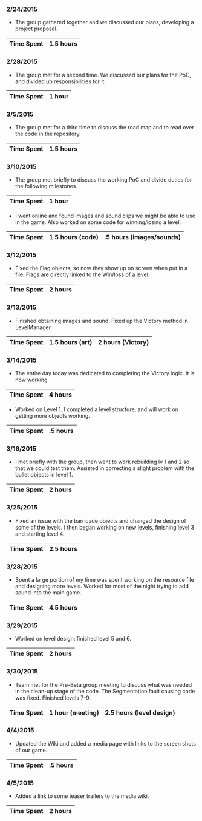### 2/24/2015 ###
  * The group gathered together and we discussed our plans, developing a project proposal.

|Time Spent|1.5 hours|
|:---------|:--------|

### 2/28/2015 ###
  * The group met for a second time. We discussed our plans for the PoC, and divided up responsibilities for it.

|Time Spent|1 hour|
|:---------|:-----|

### 3/5/2015 ###
  * The group met for a third time to discuss the road map and to read over the code in the repository.

|Time Spent|1.5 hours|
|:---------|:--------|

### 3/10/2015 ###
  * The group met briefly to discuss the working PoC and divide duties for the following milestones.

|Time Spent|1 hour|
|:---------|:-----|

  * I went online and found images and sound clips we might be able to use in the game. Also worked on some code for winning/losing a level.

|Time Spent|1.5 hours (code)|.5 hours (images/sounds)|
|:---------|:---------------|:-----------------------|

### 3/12/2015 ###
  * Fixed the Flag objects, so now they show up on screen when put in a file. Flags are directly linked to the Win/loss of a level.

|Time Spent|2 hours |
|:---------|:-------|

### 3/13/2015 ###
  * Finished obtaining images and sound. Fixed up the Victory method in LevelManager.

|Time Spent| 1.5 hours (art) | 2 hours (Victory)|
|:---------|:----------------|:-----------------|

### 3/14/2015 ###
  * The entire day today was dedicated to completing the Victory logic. It is now working.

|Time Spent| 4 hours |
|:---------|:--------|

  * Worked on Level 1. I completed a level structure, and will work on getting more objects working.

|Time Spent| .5 hours|
|:---------|:--------|

### 3/16/2015 ###
  * I met briefly with the group, then went to work rebuilding lv 1 and 2 so that we could test them. Assisted in correcting a slight problem with the bullet objects in level 1.

|Time Spent| 2 hours |
|:---------|:--------|

### 3/25/2015 ###
  * Fixed an issue with the barricade objects and changed the design of some of the levels. I then began working on new levels, finishing level 3 and starting level 4.

|Time Spent| 2.5 hours|
|:---------|:---------|

### 3/28/2015 ###
  * Spent a large portion of my time was spent working on the resource file and designing more levels. Worked for most of the night trying to add sound into the main game.

|Time Spent| 4.5 hours|
|:---------|:---------|

### 3/29/2015 ###
  * Worked on level design: finished level 5 and 6.

|Time Spent| 2 hours|
|:---------|:-------|

### 3/30/2015 ###
  * Team met for the Pre-Beta group meeting to discuss what was needed in the clean-up stage of the code. The Segmentation fault causing code was fixed. Finished levels 7-9.

|Time Spent| 1 hour (meeting)| 2.5 hours (level design)|
|:---------|:----------------|:------------------------|

### 4/4/2015 ###
  * Updated the Wiki and added a media page with links to the screen shots of our game.

|Time Spent| .5 hours|
|:---------|:--------|

### 4/5/2015 ###
  * Added a link to some teaser trailers to the media wiki.

|Time Spent| 2 hours|
|:---------|:-------|
